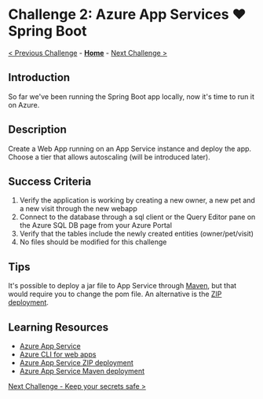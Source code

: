 # Challenge 2: Azure App Services &#10084;&#65039; Spring Boot

[< Previous Challenge](./challenge-01.md) - **[Home](../README.md)** - [Next Challenge >](./challenge-03.md)

## Introduction

So far we've been running the Spring Boot app locally, now it's time to run it on Azure.

## Description

Create a Web App running on an App Service instance and deploy the app. Choose a tier that allows autoscaling (will be introduced later).

## Success Criteria

1. Verify the application is working by creating a new owner, a new pet and a new visit through the new webapp
1. Connect to the database through a sql client or the Query Editor pane on the Azure SQL DB page from your Azure Portal
1. Verify that the tables include the newly created entities (owner/pet/visit)
1. No files should be modified for this challenge

## Tips

It's possible to deploy a jar file to App Service through [Maven](https://docs.microsoft.com/en-us/azure/app-service/quickstart-java?tabs=javase&pivots=platform-linux#configure-the-maven-plugin), but that would require you to change the pom file. An alternative is the [ZIP deployment](https://docs.microsoft.com/en-us/azure/app-service/deploy-zip).

## Learning Resources

- [Azure App Service](https://docs.microsoft.com/en-us/azure/app-service/)
- [Azure CLI for web apps](https://docs.microsoft.com/en-us/cli/azure/webapp?view=azure-cli-latest)
- [Azure App Service ZIP deployment](https://docs.microsoft.com/en-us/azure/app-service/deploy-zip)
- [Azure App Service Maven deployment](https://docs.microsoft.com/en-us/azure/app-service/quickstart-java?tabs=javase&pivots=platform-linux#configure-the-maven-plugin)

[Next Challenge - Keep your secrets safe >](./challenge-03.md)
